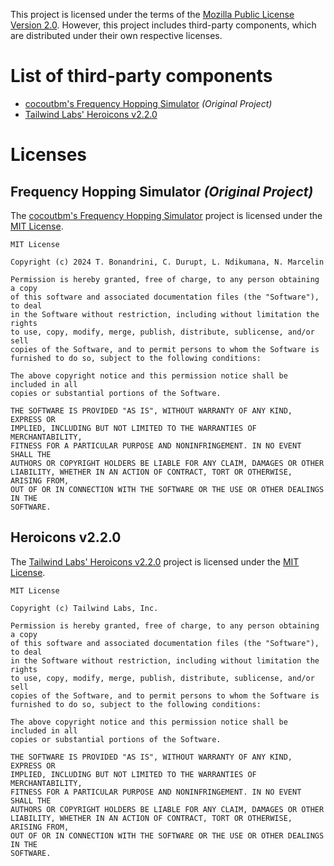This project is licensed under the terms of the [Mozilla Public License Version 2.0](LICENSE).
However, this project includes third-party components, which are distributed under their own respective licenses.

# List of third-party components

- [cocoutbm's Frequency Hopping Simulator](#frequency-hopping-simulator-original-project) *(Original Project)*
- [Tailwind Labs' Heroicons v2.2.0](#heroicons-v220)

# Licenses

## Frequency Hopping Simulator *(Original Project)*

The [cocoutbm's Frequency Hopping Simulator](https://github.com/cocoutbm/Frequency-Hopping-Project/tree/bf0a2eee1213556ecb2e46f65491d8db206c5f86)
project is licensed under the [MIT License](https://github.com/cocoutbm/Frequency-Hopping-Project/blob/bf0a2eee1213556ecb2e46f65491d8db206c5f86/LICENSE).

```text
MIT License

Copyright (c) 2024 T. Bonandrini, C. Durupt, L. Ndikumana, N. Marcelin

Permission is hereby granted, free of charge, to any person obtaining a copy
of this software and associated documentation files (the "Software"), to deal
in the Software without restriction, including without limitation the rights
to use, copy, modify, merge, publish, distribute, sublicense, and/or sell
copies of the Software, and to permit persons to whom the Software is
furnished to do so, subject to the following conditions:

The above copyright notice and this permission notice shall be included in all
copies or substantial portions of the Software.

THE SOFTWARE IS PROVIDED "AS IS", WITHOUT WARRANTY OF ANY KIND, EXPRESS OR
IMPLIED, INCLUDING BUT NOT LIMITED TO THE WARRANTIES OF MERCHANTABILITY,
FITNESS FOR A PARTICULAR PURPOSE AND NONINFRINGEMENT. IN NO EVENT SHALL THE
AUTHORS OR COPYRIGHT HOLDERS BE LIABLE FOR ANY CLAIM, DAMAGES OR OTHER
LIABILITY, WHETHER IN AN ACTION OF CONTRACT, TORT OR OTHERWISE, ARISING FROM,
OUT OF OR IN CONNECTION WITH THE SOFTWARE OR THE USE OR OTHER DEALINGS IN THE
SOFTWARE.
```

## Heroicons v2.2.0

The [Tailwind Labs' Heroicons v2.2.0](https://github.com/tailwindlabs/heroicons/tree/v2.2.0) project is licensed under
the [MIT License](https://github.com/tailwindlabs/heroicons/blob/v2.2.0/LICENSE).

```text
MIT License

Copyright (c) Tailwind Labs, Inc.

Permission is hereby granted, free of charge, to any person obtaining a copy
of this software and associated documentation files (the "Software"), to deal
in the Software without restriction, including without limitation the rights
to use, copy, modify, merge, publish, distribute, sublicense, and/or sell
copies of the Software, and to permit persons to whom the Software is
furnished to do so, subject to the following conditions:

The above copyright notice and this permission notice shall be included in all
copies or substantial portions of the Software.

THE SOFTWARE IS PROVIDED "AS IS", WITHOUT WARRANTY OF ANY KIND, EXPRESS OR
IMPLIED, INCLUDING BUT NOT LIMITED TO THE WARRANTIES OF MERCHANTABILITY,
FITNESS FOR A PARTICULAR PURPOSE AND NONINFRINGEMENT. IN NO EVENT SHALL THE
AUTHORS OR COPYRIGHT HOLDERS BE LIABLE FOR ANY CLAIM, DAMAGES OR OTHER
LIABILITY, WHETHER IN AN ACTION OF CONTRACT, TORT OR OTHERWISE, ARISING FROM,
OUT OF OR IN CONNECTION WITH THE SOFTWARE OR THE USE OR OTHER DEALINGS IN THE
SOFTWARE.
```